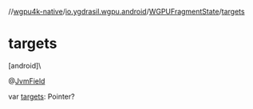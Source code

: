 //[wgpu4k-native](../../../index.md)/[io.ygdrasil.wgpu.android](../index.md)/[WGPUFragmentState](index.md)/[targets](targets.md)

# targets

[android]\

@[JvmField](https://kotlinlang.org/api/core/kotlin-stdlib/kotlin.jvm/-jvm-field/index.html)

var [targets](targets.md): Pointer?